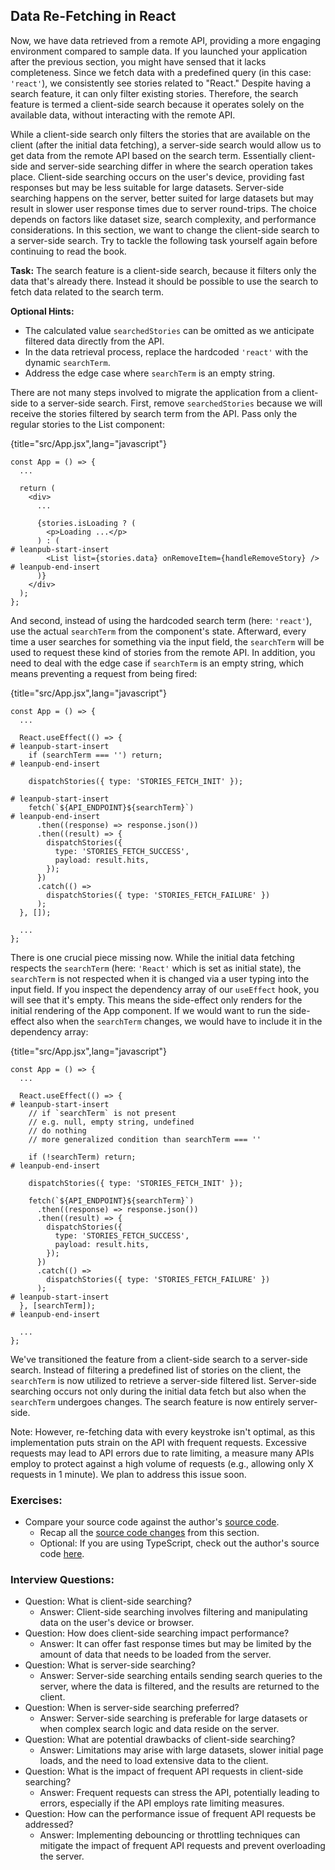 ## Data Re-Fetching in React

Now, we have data retrieved from a remote API, providing a more engaging environment compared to sample data. If you launched your application after the previous section, you might have sensed that it lacks completeness. Since we fetch data with a predefined query (in this case: `'react'`), we consistently see stories related to "React." Despite having a search feature, it can only filter existing stories. Therefore, the search feature is termed a client-side search because it operates solely on the available data, without interacting with the remote API.

While a client-side search only filters the stories that are available on the client (after the initial data fetching), a server-side search would allow us to get data from the remote API based on the search term. Essentially client-side and server-side searching differ in where the search operation takes place. Client-side searching occurs on the user's device, providing fast responses but may be less suitable for large datasets. Server-side searching happens on the server, better suited for large datasets but may result in slower user response times due to server round-trips. The choice depends on factors like dataset size, search complexity, and performance considerations. In this section, we want to change the client-side search to a server-side search. Try to tackle the following task yourself again before continuing to read the book.

**Task:** The search feature is a client-side search, because it filters only the data that's already there. Instead it should be possible to use the search to fetch data related to the search term.

**Optional Hints:**

* The calculated value `searchedStories` can be omitted as we anticipate filtered data directly from the API.
* In the data retrieval process, replace the hardcoded `'react'` with the dynamic `searchTerm`.
* Address the edge case where `searchTerm` is an empty string.

There are not many steps involved to migrate the application from a client-side to a server-side search. First, remove `searchedStories` because we will receive the stories filtered by search term from the API. Pass only the regular stories to the List component:

{title="src/App.jsx",lang="javascript"}
~~~~~~~
const App = () => {
  ...

  return (
    <div>
      ...

      {stories.isLoading ? (
        <p>Loading ...</p>
      ) : (
# leanpub-start-insert
        <List list={stories.data} onRemoveItem={handleRemoveStory} />
# leanpub-end-insert
      )}
    </div>
  );
};
~~~~~~~

And second, instead of using the hardcoded search term (here: `'react'`), use the actual `searchTerm` from the component's state. Afterward, every time a user searches for something via the input field, the `searchTerm` will be used to request these kind of stories from the remote API. In addition, you need to deal with the edge case if `searchTerm` is an empty string, which means preventing a request from being fired:

{title="src/App.jsx",lang="javascript"}
~~~~~~~
const App = () => {
  ...

  React.useEffect(() => {
# leanpub-start-insert
    if (searchTerm === '') return;
# leanpub-end-insert

    dispatchStories({ type: 'STORIES_FETCH_INIT' });

# leanpub-start-insert
    fetch(`${API_ENDPOINT}${searchTerm}`)
# leanpub-end-insert
      .then((response) => response.json())
      .then((result) => {
        dispatchStories({
          type: 'STORIES_FETCH_SUCCESS',
          payload: result.hits,
        });
      })
      .catch(() =>
        dispatchStories({ type: 'STORIES_FETCH_FAILURE' })
      );
  }, []);

  ...
};
~~~~~~~

There is one crucial piece missing now. While the initial data fetching respects the `searchTerm` (here: `'React'` which is set as initial state), the `searchTerm` is not respected when it is changed via a user typing into the input field. If you inspect the dependency array of our `useEffect` hook, you will see that it's empty. This means the side-effect only renders for the initial rendering of the App component. If we would want to run the side-effect also when the `searchTerm` changes, we would have to include it in the dependency array:

{title="src/App.jsx",lang="javascript"}
~~~~~~~
const App = () => {
  ...

  React.useEffect(() => {
# leanpub-start-insert
    // if `searchTerm` is not present
    // e.g. null, empty string, undefined
    // do nothing
    // more generalized condition than searchTerm === ''

    if (!searchTerm) return;
# leanpub-end-insert

    dispatchStories({ type: 'STORIES_FETCH_INIT' });

    fetch(`${API_ENDPOINT}${searchTerm}`)
      .then((response) => response.json())
      .then((result) => {
        dispatchStories({
          type: 'STORIES_FETCH_SUCCESS',
          payload: result.hits,
        });
      })
      .catch(() =>
        dispatchStories({ type: 'STORIES_FETCH_FAILURE' })
      );
# leanpub-start-insert
  }, [searchTerm]);
# leanpub-end-insert

  ...
};
~~~~~~~

We've transitioned the feature from a client-side search to a server-side search. Instead of filtering a predefined list of stories on the client, the `searchTerm` is now utilized to retrieve a server-side filtered list. Server-side searching occurs not only during the initial data fetch but also when the `searchTerm` undergoes changes. The search feature is now entirely server-side.

Note: However, re-fetching data with every keystroke isn't optimal, as this implementation puts strain on the API with frequent requests. Excessive requests may lead to API errors due to rate limiting, a measure many APIs employ to protect against a high volume of requests (e.g., allowing only X requests in 1 minute). We plan to address this issue soon.

### Exercises:

* Compare your source code against the author's [source code](https://tinyurl.com/49maj6rm).
  * Recap all the [source code changes](https://tinyurl.com/ysk8cdpw) from this section.
  * Optional: If you are using TypeScript, check out the author's source code [here](https://bit.ly/492rkVN).

### Interview Questions:

* Question: What is client-side searching?
  * Answer: Client-side searching involves filtering and manipulating data on the user's device or browser.
* Question: How does client-side searching impact performance?
  * Answer: It can offer fast response times but may be limited by the amount of data that needs to be loaded from the server.
* Question: What is server-side searching?
  * Answer: Server-side searching entails sending search queries to the server, where the data is filtered, and the results are returned to the client.
* Question: When is server-side searching preferred?
  * Answer: Server-side searching is preferable for large datasets or when complex search logic and data reside on the server.
* Question: What are potential drawbacks of client-side searching?
  * Answer: Limitations may arise with large datasets, slower initial page loads, and the need to load extensive data to the client.
* Question: What is the impact of frequent API requests in client-side searching?
  * Answer: Frequent requests can stress the API, potentially leading to errors, especially if the API employs rate limiting measures.
* Question: How can the performance issue of frequent API requests be addressed?
  * Answer: Implementing debouncing or throttling techniques can mitigate the impact of frequent API requests and prevent overloading the server.